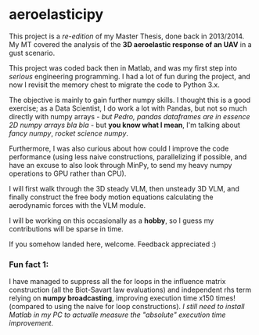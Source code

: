 # aeroelasticipy

This project is a *re-edition* of my Master Thesis, done back in 2013/2014. My MT covered the analysis of the **3D aeroelastic response of an UAV** in a gust scenario.

This project was coded back then in Matlab, and was my first step into *serious* engineering programming. I had a lot of fun during the project, and now I revisit the memory chest to migrate the code to Python 3.x.

The objective is mainly to gain further numpy skills. I thought this is a good exercise; as a Data Scientist, I do work a lot with Pandas, but not so much directly with numpy arrays - *but Pedro, pandas dataframes are in essence 2D numpy arrays bla bla* - but **you know what I mean**, I'm talking about *fancy numpy*, *rocket science numpy*.

Furthermore, I was also curious about how could I improve the code performance (using less naive constructions, parallelizing if possible, and have an excuse to also look through MinPy, to send my heavy numpy operations to GPU rather than CPU).

I will first walk through the 3D steady VLM, then unsteady 3D VLM, and finally construct the free body motion equations calculating the aerodynamic forces with the VLM module.

I will be working on this occasionally as a **hobby**, so I guess my contributions will be sparse in time.

If you somehow landed here, welcome. Feedback appreciated :)

### Fun fact 1:
I have managed to suppress all the for loops in the influence matrix construction (all the Biot-Savart law evaluations) and independent rhs term relying on **numpy broadcasting**, improving execution time x150 times! (compared to using the naive for loop constructions).
*I still need to install Matlab in my PC to actualle measure the "absolute" execution time improvement*.
